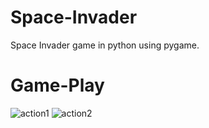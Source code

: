 # Space-Invader
Space Invader game in python using pygame.

# Game-Play
![action1](https://user-images.githubusercontent.com/62119661/197320238-0c72b46b-fbf1-404d-a488-b4edb557ed71.png)
![action2](https://user-images.githubusercontent.com/62119661/197320241-bb9673c9-6bb9-4eb8-a8b0-d1a115c6273c.png)
